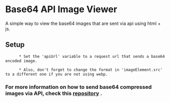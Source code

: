 # Base64 API Image Viewer
A simple way to view the base64 images that are sent via api using html + js.

## Setup

          * Set the 'apiUrl' variable to a request url that sends a base64 encoded image.
 
          * Also, don't forget to change the format in 'imageElement.src' to a different one if you are not using webp.

### For more information on how to send base64 compressed images via API, check this [repository](https://github.com/leonardosblang/python-compressed-image-api) .




